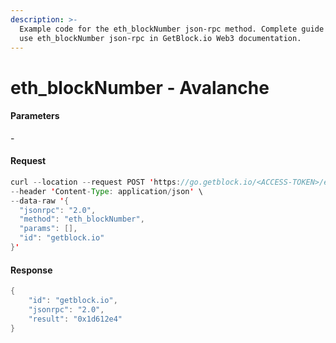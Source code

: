 ```yaml
---
description: >-
  Example code for the eth_blockNumber json-rpc method. Сomplete guide on how to
  use eth_blockNumber json-rpc in GetBlock.io Web3 documentation.
---
```


# eth\_blockNumber - Avalanche

#### Parameters

\-

#### Request

```java
curl --location --request POST 'https://go.getblock.io/<ACCESS-TOKEN>/ext/bc/C/rpc' \
--header 'Content-Type: application/json' \
--data-raw '{
  "jsonrpc": "2.0",
  "method": "eth_blockNumber",
  "params": [],
  "id": "getblock.io"
}'
```

#### Response

```java
{
    "id": "getblock.io",
    "jsonrpc": "2.0",
    "result": "0x1d612e4"
}
```
